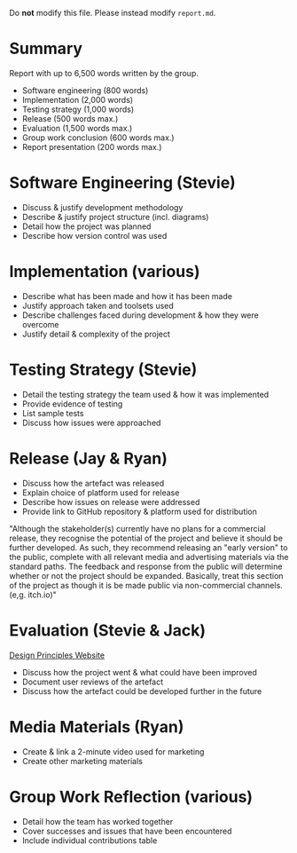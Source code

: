 Do **not** modify this file. Please instead modify `report.md`.

# Summary
Report with up to 6,500 words written by the group.
- Software engineering (800 words)
- Implementation (2,000 words)
- Testing strategy (1,000 words)
- Release (500 words max.)
- Evaluation (1,500 words max.)
- Group work conclusion (600 words max.)
- Report presentation (200 words max.)

# Software Engineering (Stevie)
- Discuss & justify development methodology
- Describe & justify project structure (incl. diagrams)
- Detail how the project was planned
- Describe how version control was used

# Implementation (various)
- Describe what has been made and how it has been made
- Justify approach taken and toolsets used
- Describe challenges faced during development & how they were overcome
- Justify detail & complexity of the project

# Testing Strategy (Stevie)
- Detail the testing strategy the team used & how it was implemented
- Provide evidence of testing
- List sample tests
- Discuss how issues were approached

# Release (Jay & Ryan)
- Discuss how the artefact was released
- Explain choice of platform used for release
- Describe how issues on release were addressed
- Provide link to GitHub repository & platform used for distribution

"Although the stakeholder(s) currently have no plans for a commercial release, they recognise the potential of the project and believe it should be further developed.
As such, they recommend releasing an "early version" to the public, complete with all relevant media and advertising materials via the standard paths.
The feedback and response from the public will determine whether or not the project should be expanded.
Basically, treat this section of the project as though it is be made public via non-commercial channels. (e,g. itch.io)"

# Evaluation (Stevie & Jack)
[Design Principles Website](https://principles.design)
- Discuss how the project went & what could have been improved
- Document user reviews of the artefact
- Discuss how the artefact could be developed further in the future

# Media Materials (Ryan)
- Create & link a 2-minute video used for marketing
- Create other marketing materials

# Group Work Reflection (various)
- Detail how the team has worked together
- Cover successes and issues that have been encountered
- Include individual contributions table
